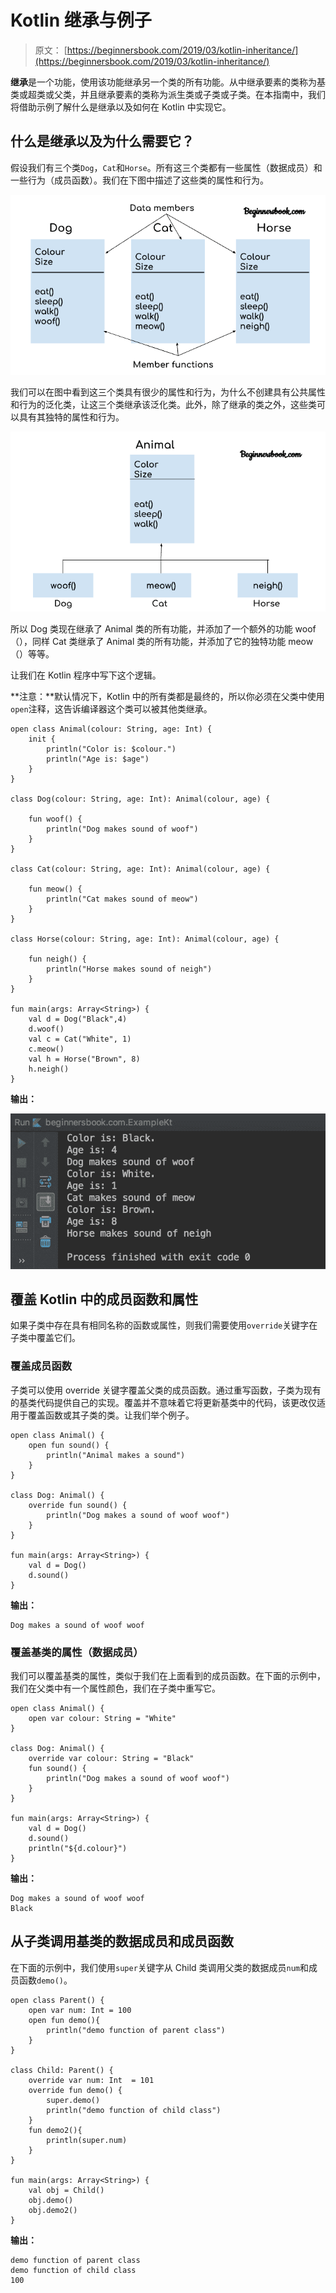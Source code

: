 # Kotlin 继承与例子

> 原文： [https://beginnersbook.com/2019/03/kotlin-inheritance/](https://beginnersbook.com/2019/03/kotlin-inheritance/)

**继承**是一个功能，使用该功能继承另一个类的所有功能。从中继承要素的类称为基类或超类或父类，并且继承要素的类称为派生类或子类或子类。在本指南中，我们将借助示例了解什么是继承以及如何在 Kotlin 中实现它。

## 什么是继承以及为什么需要它？

假设我们有三个类`Dog`，`Cat`和`Horse`。所有这三个类都有一些属性（数据成员）和一些行为（成员函数）。我们在下图中描述了这些类的属性和行为。

![Kotlin Inheritance](img/2b30a3ff44fd0a71c680afe85e5fa724.jpg)

我们可以在图中看到这三个类具有很少的属性和行为，为什么不创建具有公共属性和行为的泛化类，让这三个类继承该泛化类。此外，除了继承的类之外，这些类可以具有其独特的属性和行为。

![Kotlin inheritance example](img/9166bfba2010972cb0bf15bb3b1323c9.jpg)

所以 Dog 类现在继承了 Animal 类的所有功能，并添加了一个额外的功能 woof（），同样 Cat 类继承了 Animal 类的所有功能，并添加了它的独特功能 meow（）等等。

让我们在 Kotlin 程序中写下这个逻辑。

**注意：**默认情况下，Kotlin 中的所有类都是最终的，所以你必须在父类中使用`open`注释，这告诉编译器这个类可以被其他类继承。

```
open class Animal(colour: String, age: Int) {
    init {
        println("Color is: $colour.")
        println("Age is: $age")
    }
}

class Dog(colour: String, age: Int): Animal(colour, age) {

    fun woof() {
        println("Dog makes sound of woof")
    }
}

class Cat(colour: String, age: Int): Animal(colour, age) {

    fun meow() {
        println("Cat makes sound of meow")
    }
}

class Horse(colour: String, age: Int): Animal(colour, age) {

    fun neigh() {
        println("Horse makes sound of neigh")
    }
}

fun main(args: Array<String>) {
    val d = Dog("Black",4)
    d.woof()
    val c = Cat("White", 1)
    c.meow()
    val h = Horse("Brown", 8)
    h.neigh()
}
```

**输出：**

![Kotlin inheritance example](img/0af7730c544262b072af7b677effa003.jpg)

## 覆盖 Kotlin 中的成员函数和属性

如果子类中存在具有相同名称的函数或属性，则我们需要使用`override`关键字在子类中覆盖它们。

### 覆盖成员函数

子类可以使用 override 关键字覆盖父类的成员函数。通过重写函数，子类为现​​有的基类代码提供自己的实现。覆盖并不意味着它将更新基类中的代码，该更改仅适用于覆盖函数或其子类的类。让我们举个例子。

```
open class Animal() {
    open fun sound() {
        println("Animal makes a sound")
    }
}

class Dog: Animal() {
    override fun sound() {
        println("Dog makes a sound of woof woof")
    }
}

fun main(args: Array<String>) {
    val d = Dog()
    d.sound()
}
```

**输出：**

```
Dog makes a sound of woof woof
```

### 覆盖基类的属性（数据成员）

我们可以覆盖基类的属性，类似于我们在上面看到的成员函数。在下面的示例中，我们在父类中有一个属性颜色，我们在子类中重写它。

```
open class Animal() {
    open var colour: String = "White"
}

class Dog: Animal() {
    override var colour: String = "Black"
    fun sound() {
        println("Dog makes a sound of woof woof")
    }
}

fun main(args: Array<String>) {
    val d = Dog()
    d.sound()
    println("${d.colour}")
}
```

**输出：**

```
Dog makes a sound of woof woof
Black
```

## 从子类调用基类的数据成员和成员函数

在下面的示例中，我们使用`super`关键字从 Child 类调用父类的数据成员`num`和成员函数`demo()`。

```
open class Parent() {
    open var num: Int = 100
    open fun demo(){
        println("demo function of parent class")
    }
}

class Child: Parent() {
    override var num: Int  = 101
    override fun demo() {
        super.demo()
        println("demo function of child class")
    }
    fun demo2(){
        println(super.num)
    }
}

fun main(args: Array<String>) {
    val obj = Child()
    obj.demo()
    obj.demo2()
}
```

**输出：**

```
demo function of parent class
demo function of child class
100
```